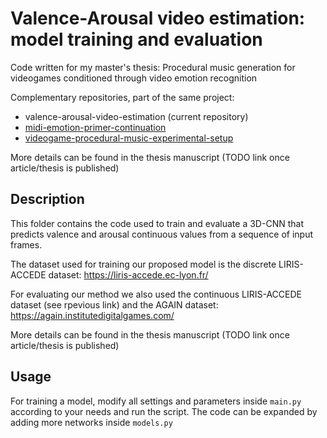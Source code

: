 # Valence-Arousal video estimation: model training and evaluation

Code written for my master's thesis: Procedural music generation for videogames conditioned through video emotion recognition

Complementary repositories, part of the same project:
-  valence-arousal-video-estimation (current repository)
-  [midi-emotion-primer-continuation](https://github.com/FrancescoZumo/midi-emotion-primer-continuation)
-  [videogame-procedural-music-experimental-setup](https://github.com/FrancescoZumo/videogame-procedural-music-experimental-setup)

More details can be found in the thesis manuscript (TODO link once article/thesis is published)

## Description

This folder contains the code used to train and evaluate a 3D-CNN that predicts valence and arousal continuous values from a sequence of input frames. 

The dataset used for training our proposed model is the discrete LIRIS-ACCEDE dataset: https://liris-accede.ec-lyon.fr/

For evaluating our method we also used the continuous LIRIS-ACCEDE dataset (see rpevious link) and the AGAIN dataset: https://again.institutedigitalgames.com/

More details can be found in the thesis manuscript (TODO link once article/thesis is published)

## Usage

For training a model, modify all settings and parameters inside `main.py` according to your needs and run the script. The code can be expanded by adding more networks inside `models.py`

